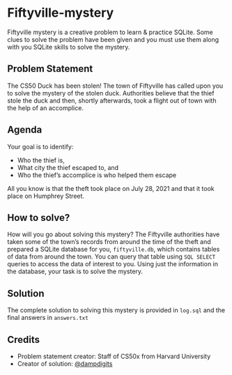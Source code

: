 # Fiftyville-mystery
Fiftyville mystery is a creative problem to learn & practice SQLite. Some clues to solve the problem have been given and you must use them along with you SQLite skills to solve the mystery.

## Problem Statement
The CS50 Duck has been stolen! The town of Fiftyville has called upon you to solve the mystery of the stolen duck. Authorities believe that the thief stole the duck and then, shortly afterwards, took a flight out of town with the help of an accomplice.

## Agenda
Your goal is to identify:
- Who the thief is,
- What city the thief escaped to, and
- Who the thief’s accomplice is who helped them escape

All you know is that the theft took place on July 28, 2021 and that it took place on Humphrey Street.

## How to solve?
How will you go about solving this mystery? The Fiftyville authorities have taken some of the town’s records from around the time of the theft and prepared a SQLite database for you, `fiftyville.db`, which contains tables of data from around the town. You can query that table using `SQL SELECT` queries to access the data of interest to you. Using just the information in the database, your task is to solve the mystery.

## Solution
The complete solution to solving this mystery is provided in `log.sql` and the final answers in `answers.txt`

## Credits
- Problem statement creator: Staff of CS50x from Harvard University
- Creator of solution: [@dampdigits](https://github.com/dampdigits)
